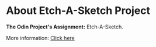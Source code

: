 # About Etch-A-Sketch Project
**The Odin Project's Assignment:** Etch-A-Sketch.

More information: <a href="https://www.theodinproject.com" target="_blank">Click here</a>
